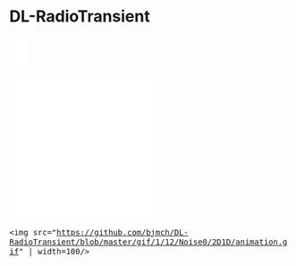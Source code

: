 # DL-RadioTransient
<kbd>![2D1Dcrop](https://github.com/bjmch/DL-RadioTransient/blob/master/gif/1/12/Noise0/2D1D/animationTrans_31_250.gif)</kbd>

<kbd>![2D1D](https://github.com/bjmch/DL-RadioTransient/blob/master/gif/1/12/Noise0/2D1D/animation.gif)</kbd>


<kbd><img src="https://github.com/bjmch/DL-RadioTransient/blob/master/gif/1/12/Noise0/2D1D/animation.gif" | width=100/></kbd>
